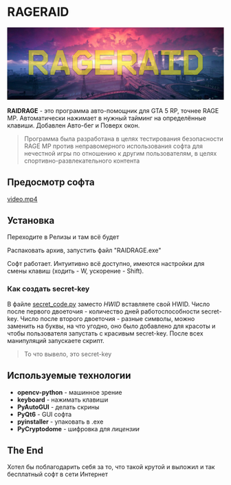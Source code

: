 # RAGERAID
![logo.png](img/logo.png)

**RAIDRAGE** - это программа авто-помощник для GTA 5 RP, точнее RAGE MP. Автоматически 
нажимает в нужный тайминг на определённые клавиши. Добавлен Авто-бег и Поверх окон.

> Программа была разработана в целях тестирования безопасности RAGE MP против неправомерного
> использования софта для нечестной игры по отношению к другим пользователям, в целях 
> спортивно-развлекательного контента

## Предосмотр софта
[video.mp4](https://drive.google.com/file/d/176vNDkRvxNaQaDtZ-7wQQ-6JvxJUlMEa/view)

## Установка
Переходите в Релизы и там всё будет

Распаковать архив, запустить файл "RAIDRAGE.exe"

Софт работает. Интуитивно всё доступно, имеются настройки для смены клавиш 
(ходить - W, ускорение - Shift).

### Как создать secret-key
В файле [secret_code.py](secret_code.py) заместо _HWID_ вставляете свой HWID. Число
после первого двоеточия - количество дней работоспособности secret-key. Число после
второго двоеточия - разные символы, можно заменить на буквы, на что угодно, оно было
добавлено для красоты и чтобы пользователя запустать с красивым secret-key.
После всех манипуляций запускаете скрипт. 

> То что вывело, это secret-key

## Используемые технологии
- **opencv-python** - машинное зрение
- **keyboard** - нажимать клавиши
- **PyAutoGUI** - делать скрины
- **PyQt6** - GUI софта
- **pyinstaller** - упаковать в .exe
- **PyCryptodome** - шифровка для _лицензии_

## The End
Хотел бы поблагодарить себя за то, что такой крутой и выложил и так бесплатный софт в 
сети Интернет
